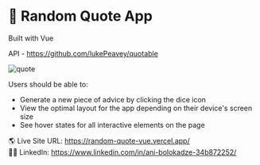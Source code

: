# 🎉 Random Quote App

Built with Vue

API - https://github.com/lukePeavey/quotable

![quote](https://user-images.githubusercontent.com/89190087/228603323-92dfe4e3-7ebf-4000-963b-995dd32dab7f.png)


Users should be able to:

- Generate a new piece of advice by clicking the dice icon
- View the optimal layout for the app depending on their device's screen size
- See hover states for all interactive elements on the page


🌎 Live Site URL: https://random-quote-vue.vercel.app/ <br>
👩‍💻 LinkedIn: https://www.linkedin.com/in/ani-bolokadze-34b872252/

